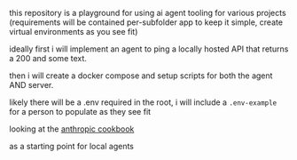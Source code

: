 this repository is a playground for using ai agent tooling for various projects (requirements will be contained per-subfolder app to keep it simple, create virtual environments as you see fit)

ideally first i will implement an agent to ping a locally hosted API that returns a 200 and some text. 

then i will create a docker compose and setup scripts for both the agent AND server. 

likely there will be a .env required in the root, i will include a `.env-example` for a person to populate as they see fit

looking at the [anthropic cookbook](https://github.com/anthropics/anthropic-cookbook/tree/main)

as a starting point for local agents